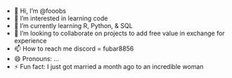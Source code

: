 - 👋 Hi, I’m @fooobs
- 👀 I’m interested in learning code
- 🌱 I’m currently learning R, Python, & SQL
- 💞️ I’m looking to collaborate on projects to add free value in exchange for experience
- 📫 How to reach me discord = fubar8856
- 😄 Pronouns: ...
- ⚡ Fun fact: I just got married a month ago to an incredible woman

<!---
fooobs/fooobs is a ✨ special ✨ repository because its `README.md` (this file) appears on your GitHub profile.
You can click the Preview link to take a look at your changes.
--->
